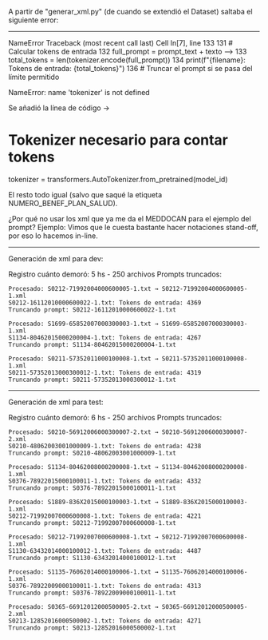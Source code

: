 A partir de "generar_xml.py" (de cuando se extendió el Dataset) saltaba el siguiente error:

---------------------------------------------------------------------------
NameError                                 Traceback (most recent call last)
Cell In[7], line 133
    131 # Calcular tokens de entrada
    132 full_prompt = prompt_text + texto
--> 133 total_tokens = len(tokenizer.encode(full_prompt))
    134 print(f"{filename}: Tokens de entrada: {total_tokens}")
    136 # Truncar el prompt si se pasa del límite permitido

NameError: name 'tokenizer' is not defined 

Se añadió la línea de código -> 
# Tokenizer necesario para contar tokens
tokenizer = transformers.AutoTokenizer.from_pretrained(model_id)

El resto todo igual (salvo que saqué la etiqueta NUMERO_BENEF_PLAN_SALUD). 

¿Por qué no usar los xml que ya me da el MEDDOCAN para el ejemplo del prompt? Ejemplo: 
    <NAME id="T17" start="29" end="34" text="Pedro" TYPE="NOMBRE_SUJETO_ASISTENCIA" comment=""/>
Vimos que le cuesta bastante hacer notaciones stand-off, por eso lo hacemos in-line. 

-----------------------------------------------------------------------------------------------------

Generación de xml para dev:

Registro cuánto demoró: 5 hs - 250 archivos
Prompts truncados:

    Procesado: S0212-71992004000600005-1.txt → S0212-71992004000600005-1.xml
    S0212-16112010000600022-1.txt: Tokens de entrada: 4369
    Truncando prompt: S0212-16112010000600022-1.txt

    Procesado: S1699-65852007000300003-1.txt → S1699-65852007000300003-1.xml
    S1134-80462015000200004-1.txt: Tokens de entrada: 4267
    Truncando prompt: S1134-80462015000200004-1.txt

    Procesado: S0211-57352011000100008-1.txt → S0211-57352011000100008-1.xml
    S0211-57352013000300012-1.txt: Tokens de entrada: 4319
    Truncando prompt: S0211-57352013000300012-1.txt

-----------------------------------------------------------------------------------------------------

Generación de xml para test:

Registro cuánto demoró: 6 hs - 250 archivos
Prompts truncados:

    Procesado: S0210-56912006000300007-2.txt → S0210-56912006000300007-2.xml
    S0210-48062003001000009-1.txt: Tokens de entrada: 4238
    Truncando prompt: S0210-48062003001000009-1.txt

    Procesado: S1134-80462008000200008-1.txt → S1134-80462008000200008-1.xml
    S0376-78922015000100011-1.txt: Tokens de entrada: 4332
    Truncando prompt: S0376-78922015000100011-1.txt

    Procesado: S1889-836X2015000100003-1.txt → S1889-836X2015000100003-1.xml
    S0212-71992007000600008-1.txt: Tokens de entrada: 4221
    Truncando prompt: S0212-71992007000600008-1.txt

    Procesado: S0212-71992007000600008-1.txt → S0212-71992007000600008-1.xml
    S1130-63432014000100012-1.txt: Tokens de entrada: 4487
    Truncando prompt: S1130-63432014000100012-1.txt

    Procesado: S1135-76062014000100006-1.txt → S1135-76062014000100006-1.xml
    S0376-78922009000100011-1.txt: Tokens de entrada: 4313
    Truncando prompt: S0376-78922009000100011-1.txt

    Procesado: S0365-66912012000500005-2.txt → S0365-66912012000500005-2.xml
    S0213-12852016000500002-1.txt: Tokens de entrada: 4271
    Truncando prompt: S0213-12852016000500002-1.txt
